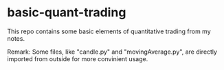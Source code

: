 # basic-quant-trading
This repo contains some basic elements of quantitative trading from my notes.

Remark: Some files, like "candle.py" and "movingAverage.py", are directly imported from outside for more convinient usage.
